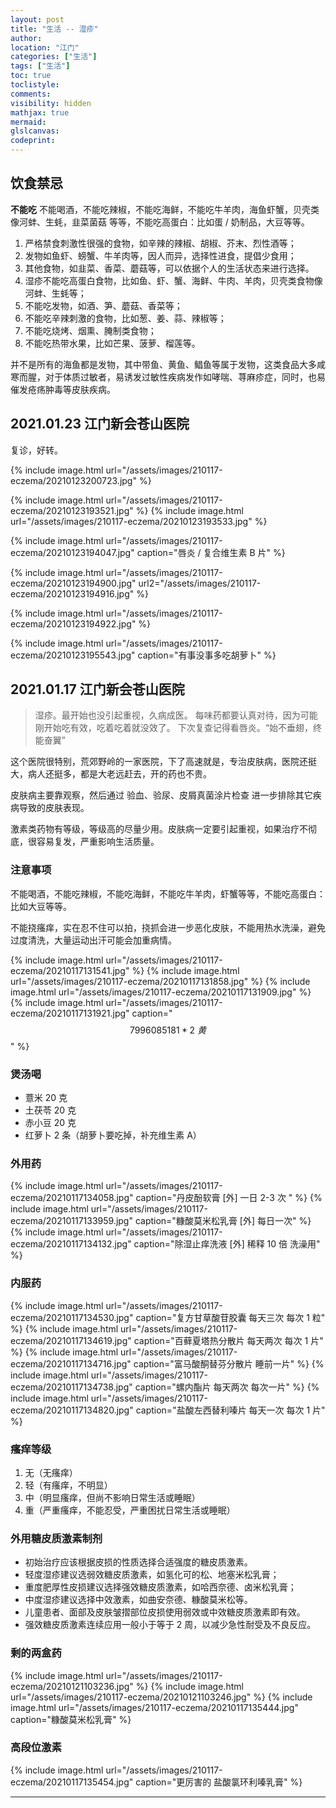 ```yaml
---
layout: post
title: "生活 -- 湿疹"
author:
location: "江门"
categories: ["生活"]
tags: ["生活"]
toc: true
toclistyle:
comments:
visibility: hidden
mathjax: true
mermaid:
glslcanvas:
codeprint:
---
```



## 饮食禁忌

**不能吃** 不能喝酒，不能吃辣椒，不能吃海鲜，不能吃牛羊肉，海鱼虾蟹，贝壳类像河蚌、生蚝，韭菜菌菇 等等，不能吃高蛋白：比如蛋 / 奶制品，大豆等等。

1. 严格禁食刺激性很强的食物，如辛辣的辣椒、胡椒、芥末、烈性酒等；
2. 发物如鱼虾、螃蟹、牛羊肉等，因人而异，选择性进食，提倡少食用；
3. 其他食物，如韭菜、香菜、蘑菇等，可以依据个人的生活状态来进行选择。
4. 湿疹不能吃高蛋白食物，比如鱼、虾、蟹、海鲜、牛肉、羊肉，贝壳类食物像河蚌、生蚝等；
5. 不能吃发物，如酒、笋、蘑菇、香菜等；
6. 不能吃辛辣刺激的食物，比如葱、姜、蒜、辣椒等；
7. 不能吃烧烤、烟熏、腌制类食物；
8. 不能吃热带水果，比如芒果、菠萝、榴莲等。

并不是所有的海鱼都是发物，其中带鱼、黄鱼、鲳鱼等属于发物，这类食品大多咸寒而腥，对于体质过敏者，易诱发过敏性疾病发作如哮喘、荨麻疹症，同时，也易催发疮疡肿毒等皮肤疾病。


## 2021.01.23 江门新会苍山医院

复诊，好转。

{% include image.html url="/assets/images/210117-eczema/20210123200723.jpg" %}

{% include image.html url="/assets/images/210117-eczema/20210123193521.jpg" %}
{% include image.html url="/assets/images/210117-eczema/20210123193533.jpg" %}

{% include image.html url="/assets/images/210117-eczema/20210123194047.jpg" caption="唇炎 / 复合维生素 B 片" %}

{% include image.html url="/assets/images/210117-eczema/20210123194900.jpg"
url2="/assets/images/210117-eczema/20210123194916.jpg" %}

{% include image.html url="/assets/images/210117-eczema/20210123194922.jpg" %}

{% include image.html url="/assets/images/210117-eczema/20210123195543.jpg" caption="有事没事多吃胡萝卜" %}


## 2021.01.17 江门新会苍山医院

> 湿疹。最开始也没引起重视，久病成医。
> 每味药都要认真对待，因为可能刚开始吃有效，吃着吃着就没效了。
> 下次复查记得看唇炎。“始不垂翅，终能奋翼”

这个医院很特别，荒郊野岭的一家医院，下了高速就是，专治皮肤病，医院还挺大，病人还挺多，都是大老远赶去，开的药也不贵。

皮肤病主要靠观察，然后通过 验血、验尿、皮屑真菌涂片检查 进一步排除其它疾病导致的皮肤表现。

激素类药物有等级，等级高的尽量少用。皮肤病一定要引起重视，如果治疗不彻底，很容易复发，严重影响生活质量。


### 注意事项

不能喝酒，不能吃辣椒，不能吃海鲜，不能吃牛羊肉，虾蟹等等，不能吃高蛋白：比如大豆等等。

不能挠瘙痒，实在忍不住可以拍，挠抓会进一步恶化皮肤，不能用热水洗澡，避免过度清洗，大量运动出汗可能会加重病情。

{% include image.html url="/assets/images/210117-eczema/20210117131541.jpg" %}
{% include image.html url="/assets/images/210117-eczema/20210117131858.jpg" %}
{% include image.html url="/assets/images/210117-eczema/20210117131909.jpg" %}
{% include image.html url="/assets/images/210117-eczema/20210117131921.jpg" caption="$$7996085181 * 2\ 黄$$" %}


### 煲汤喝

* 薏米 $20$ 克
* 土茯苓 $20$ 克
* 赤小豆 $20$ 克
* 红萝卜 $2$ 条（胡萝卜要吃掉，补充维生素 A）


### 外用药

{% include image.html url="/assets/images/210117-eczema/20210117134058.jpg" caption="丹皮酚软膏 [外] 一日 $2$-$3$ 次 " %}
{% include image.html url="/assets/images/210117-eczema/20210117133959.jpg" caption="糠酸莫米松乳膏 [外] 每日一次" %}
{% include image.html url="/assets/images/210117-eczema/20210117134132.jpg" caption="除湿止痒洗液 [外] 稀释 $10$ 倍 洗澡用" %}


### 内服药

{% include image.html url="/assets/images/210117-eczema/20210117134530.jpg" caption="复方甘草酸苷胶囊 每天三次 每次 $1$ 粒" %}
{% include image.html url="/assets/images/210117-eczema/20210117134619.jpg" caption="百藓夏塔热分散片 每天两次 每次 $1$ 片" %}
{% include image.html url="/assets/images/210117-eczema/20210117134716.jpg" caption="富马酸酮替芬分散片 睡前一片" %}
{% include image.html url="/assets/images/210117-eczema/20210117134738.jpg" caption="螺内酯片 每天两次 每次一片" %}
{% include image.html url="/assets/images/210117-eczema/20210117134820.jpg" caption="盐酸左西替利嗪片 每天一次 每次 $1$ 片" %}


### 瘙痒等级

1. 无（无瘙痒）
2. 轻（有瘙痒，不明显）
3. 中（明显瘙痒，但尚不影响日常生活或睡眠）
4. 重（严重瘙痒，不能忍受，严重困扰日常生活或睡眠）


### 外用糖皮质激素制剂

* 初始治疗应该根据皮损的性质选择合适强度的糖皮质激素。
* 轻度湿疹建议选弱效糖皮质激素，如氢化可的松、地塞米松乳膏；
* 重度肥厚性皮损建议选择强效糖皮质激素，如哈西奈德、卤米松乳膏；
* 中度湿疹建议选择中效激素，如曲安奈德、糠酸莫米松等。
* 儿童患者、面部及皮肤皱摺部位皮损使用弱效或中效糖皮质激素即有效。
* 强效糖皮质激素连续应用一般小于等于 2 周，以减少急性耐受及不良反应。


### 剩的两盒药

{% include image.html url="/assets/images/210117-eczema/20210121103236.jpg" %}
{% include image.html url="/assets/images/210117-eczema/20210121103246.jpg" %}
{% include image.html url="/assets/images/210117-eczema/20210117135444.jpg" caption="糠酸莫米松乳膏" %}


### 高段位激素

{% include image.html url="/assets/images/210117-eczema/20210117135454.jpg" caption="更厉害的 盐酸氯环利嗪乳膏" %}

<hr class='reviewline'/>
<p class='reviewtip'><script type='text/javascript' src='{% include relref.html url="/assets/reviewjs/blogs/2021-01-17-eczema.md.js" %}'></script></p>
